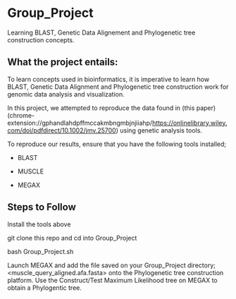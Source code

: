 # Group_Project

Learning BLAST, Genetic Data Alignement and Phylogenetic tree construction concepts.

## What the project entails:

To learn concepts used in bioinformatics, it is imperative to learn how BLAST, Genetic Data Alignment and Phylogenetic tree construction work for genomic data analysis and visualization.

In this project, we attempted to reproduce the data found in (this paper) (chrome-extension://gphandlahdpffmccakmbngmbjnjiiahp/https://onlinelibrary.wiley.com/doi/pdfdirect/10.1002/jmv.25700) using genetic analysis tools.

To reproduce our results, ensure that you have the following tools installed;

* BLAST

* MUSCLE

* MEGAX

## Steps to Follow

Install the tools above

git clone this repo and cd into Group_Project

bash Group_Project.sh

Launch MEGAX and add the file saved on your Group_Project directory; <muscle_query_aligned.afa.fasta> onto the Phylogenetic tree construction platform. Use the Construct/Test Maximum Likelihood tree on MEGAX to obtain a Phylogentic tree.

